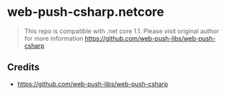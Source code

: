 # web-push-csharp.netcore

> This repo is compatible with .net core 1.1. Please visit original author for more information
https://github.com/web-push-libs/web-push-csharp

## Credits

 - https://github.com/web-push-libs/web-push-csharp
